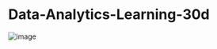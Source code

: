# Data-Analytics-Learning-30d

![image](https://github.com/Sreelekha227/Data-Analytics-Learning-30d/assets/140043965/7c20a42c-572c-472f-bd5e-88ad965ab6be)
